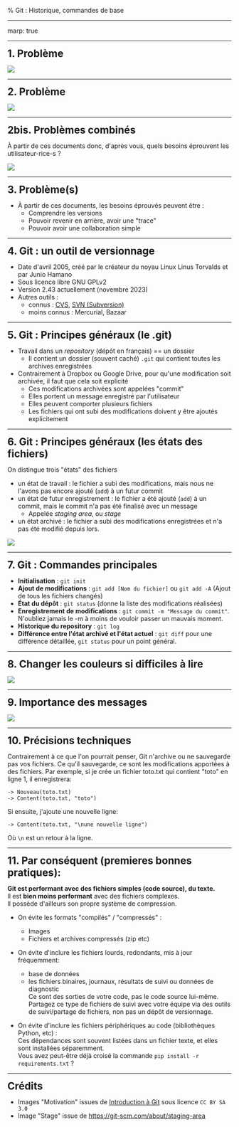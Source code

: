 % Git : Historique, commandes de base

---
marp: true

---
<style>
section { font-size: 22pt; }
h1 { font-size: 1.6em; margin:0 0; padding:0 0; }
h2 { font-size: 1.4em; margin:0 0; padding:0 0; }
h3 { font-size: 1.2em; margin:0 0; padding:0 0; }
</style>


# 1. Problème

![](images/motivation1.png)

<div style="page-break-after: always;"></div>

---

# 2. Problème

![](images/lineofcomm.jpg)

---

# 2bis. Problèmes combinés

À partir de ces documents donc, d'après vous, quels besoins éprouvent les utilisateur-rice-s ?

![](images/motivation2.png)

---

# 3. Problème(s)

- À partir de ces documents, les besoins éprouvés peuvent être :
	- Comprendre les versions
	- Pouvoir revenir en arrière, avoir une "trace"
	- Pouvoir avoir une collaboration simple

---

# 4. Git : un outil de versionnage

- Date d'avril 2005, créé par le créateur du noyau Linux Linus Torvalds et par Junio Hamano
- Sous licence libre GNU GPLv2
- Version 2.43 actuellement (novembre 2023)
- Autres outils : 
	- connus : [CVS](https://fr.wikipedia.org/wiki/Concurrent_versions_system), [SVN (Subversion)](https://fr.wikipedia.org/wiki/Apache_Subversion)  
	- moins connus : Mercurial, Bazaar

---

# 5. Git : Principes généraux (le .git)

- Travail dans un *repository* (dépôt en français) == un dossier
	- Il contient un dossier (souvent caché) `.git` qui contient toutes les archives enregistrées
- Contrairement à Dropbox ou Google Drive, pour qu'une modification soit archivée, il faut que cela soit explicité
	- Ces modifications archivées sont appelées "commit"
	- Elles portent un message enregistré par l'utilisateur
	- Elles peuvent comporter plusieurs fichiers
	- Les fichiers qui ont subi des modifications doivent y être ajoutés explicitement

---

# 6. Git : Principes généraux (les états des fichiers)

On distingue trois "états" des fichiers

- un état de travail : le fichier a subi des modifications, mais nous ne l'avons pas encore ajouté (`add`) à un futur commit
- un état de futur enregistrement : le fichier a été ajouté (`add`) à un commit, mais le commit n'a pas été finalisé avec un message
	- Appelée *staging area*, ou *stage*
- un état archivé : le fichier a subi des modifications enregistrées et n'a pas été modifié depuis lors.

![](images/stages.png)

---

# 7. Git : Commandes principales

- **Initialisation** : `git init`
- **Ajout de modifications** : `git add [Nom du fichier]` ou `git add -A` (Ajout de tous les fichiers changés)
- **État du dépôt** : `git status` (donne la liste des modifications réalisées)
- **Enregistrement de modifications** : `git commit -m "Message du commit"`. N'oubliez jamais le -m à moins de vouloir passer un mauvais moment.
- **Historique du repository** : `git log`
- **Différence entre l'état archivé et l'état actuel** : `git diff` pour une différence détaillée, `git status` pour un point général.

---

# 8. Changer les couleurs si difficiles à lire

![](images/gitconfig.png)

---

# 9. Importance des messages

![](images/git_commit.png)

---

# 10. Précisions techniques

Contrairement à ce que l'on pourrait penser, Git n'archive ou ne sauvegarde pas vos fichiers. Ce qu'il sauvegarde, ce sont les modifications apportées à des fichiers. Par exemple, si je crée un fichier toto.txt qui contient "toto" en ligne 1, il enregistrera:

```
-> Nouveau(toto.txt)
-> Content(toto.txt, "toto")
```

Si ensuite, j'ajoute une nouvelle ligne:

```
-> Content(toto.txt, "\nune nouvelle ligne")
```

Où `\n` est un retour à la ligne.

---

# 11. Par conséquent (premieres bonnes pratiques):

**Git est performant avec des fichiers simples (code source), du texte.**  
Il est **bien moins performant** avec des fichiers complexes.  
Il possède d'ailleurs son propre système de compression.

- On évite les formats "compilés" / "compressés" :
  - Images
  - Fichiers et archives compressés (zip etc)


- On évite d'inclure les fichiers lourds, redondants, mis à jour fréquemment:
  - base de données
  - les fichiers binaires, journaux, résultats de suivi ou données de diagnostic  
  Ce sont des sorties de votre code, pas le code source lui-même.  
  Partagez ce type de fichiers de suivi avec votre équipe via des outils de suivi/partage de fichiers, non pas un dépôt de versionnage.


- On évite d'inclure les fichiers périphériques au code (bibliothèques Python, etc) :  
  Ces dépendances sont souvent listées dans un fichier texte, et elles sont installées séparemment.  
  Vous avez peut-être déjà croisé la commande `pip install -r requirements.txt` ?

---

# Crédits

- Images "Motivation" issues de [Introduction à Git](http://liris.cnrs.fr/~pchampin/enseignement/intro-git/) sous licence `CC BY SA 3.0`
- Image "Stage" issue de https://git-scm.com/about/staging-area